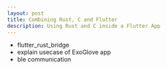 ```yaml
---
layout: post
title: Combining Rust, C and Flutter
description: Using Rust and C inside a Flutter App
---
```

- flutter_rust_bridge
- explain usecase of ExoGlove app
- ble communication